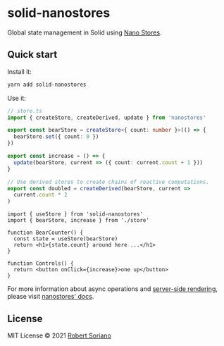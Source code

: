 # solid-nanostores

Global state management in Solid using [Nano Stores](https://github.com/nanostores/nanostores).

## Quick start

Install it:

```bash
yarn add solid-nanostores
```

Use it:

```ts
// store.ts
import { createStore, createDerived, update } from 'nanostores'

export const bearStore = createStore<{ count: number }>(() => {
  bearStore.set({ count: 0 })
})

export const increase = () => {
  update(bearStore, current => ({ count: current.count + 1 }))
}

// Use derived stores to create chains of reactive computations.
export const doubled = createDerived(bearStore, current =>
  current.count * 2
)
```

```tsx
import { useStore } from 'solid-nanostores'
import { bearStore, increase } from './store'

function BearCounter() {
  const state = useStore(bearStore)
  return <h1>{state.count} around here ...</h1>
}

function Controls() {
  return <button onClick={increase}>one up</button>
}
```

For more information about async operations and [server-side rendering](https://github.com/nanostores/nanostores#server-side-rendering), please visit [nanostores' docs](https://github.com/nanostores/nanostores).

## License

MIT License © 2021 [Robert Soriano](https://github.com/wobsoriano)
